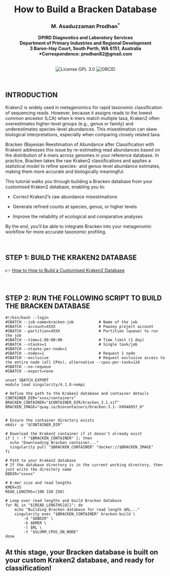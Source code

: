 
<h1 align="center">How to Build a Bracken Database</h1>


<h3 align="center">M. Asaduzzaman Prodhan<sup>*</sup> </h3>


<div align="center"><b> DPIRD Diagnostics and Laboratory Services </b></div>


<div align="center"><b> Department of Primary Industries and Regional Development </b></div>


<div align="center"><b> 3 Baron-Hay Court, South Perth, WA 6151, Australia </b></div>


<div align="center"><b> *Correspondence: prodhan82@gmail.com </b></div>


<br />


<p align="center">
  <a href="https://github.com/asadprodhan/How_to_Build_a_Bracken_Database/tree/main?tab=GPL-3.0-1-ov-file#readme"><img src="https://img.shields.io/badge/License-GPL%203.0-yellow.svg" alt="License GPL 3.0" style="display: inline-block;"></a>
  <a href="https://orcid.org/0000-0002-1320-3486"><img src="https://img.shields.io/badge/ORCID-green?style=flat-square&logo=ORCID&logoColor=white" alt="ORCID" style="display: inline-block;"></a>
</p>


<br />


## **INTRODUCTION**

Kraken2 is widely used in metagenomics for rapid taxonomic classification of sequencing reads. However, because it assigns reads to the lowest common ancestor (LCA) when k-mers match multiple taxa, Kraken2 often overestimates higher-level groups (e.g., genus or family) and underestimates species-level abundances. This misestimation can skew biological interpretations, especially when comparing closely related taxa.

Bracken (Bayesian Reestimation of Abundance after Classification with Kraken) addresses this issue by re-estimating read abundances based on the distribution of k-mers across genomes in your reference database. In practice, Bracken takes the raw Kraken2 classifications and applies a statistical model to refine species- and genus-level abundance estimates, making them more accurate and biologically meaningful.

This tutorial walks you through building a Bracken database from your customised Kraken2 database, enabling you to:

- Correct Kraken2’s raw abundance misestimations

- Generate refined counts at species, genus, or higher levels

- Improve the reliability of ecological and comparative analyses

By the end, you’ll be able to integrate Bracken into your metagenomic workflow for more accurate taxonomic profiling.


<br />


## **STEP 1: BUILD THE KRAKEN2 DATABASE**


👉 [How to How to Build a Customised Kraken2 Database](https://github.com/asadprodhan/How_to_build_a_Customised_Kraken2_Database/blob/main/README.md)



<br />

## **STEP 2: RUN THE FOLLOWING SCRIPT TO BUILD THE BRACKEN DATABASE**


```
#!/bin/bash --login
#SBATCH --job-name=bracken-job           # Name of the job
#SBATCH --account=XXXX                   # Pawsey project account
#SBATCH --partition=XXXX                 # Partition (queue) to run the job
#SBATCH --time=1-00:00:00                # Time limit (1 day)
#SBATCH --ntasks=1                       # Single task/job
#SBATCH --ntasks-per-node=1
#SBATCH --nodes=1                        # Request 1 node
#SBATCH --exclusive                      # Request exclusive access to the entire node (all CPUs), alternative --cpus-per-task=128
#SBATCH --no-requeue
#SBATCH --export=none

unset SBATCH_EXPORT
module load singularity/4.1.0-nompi

# Define the path to the Kraken2 database and container details
CONTAINER_DIR="xxxx/containers"
BRACKEN_CONTAINER="$CONTAINER_DIR/bracken_3.1.sif"
BRACKEN_IMAGE="quay.io/biocontainers/bracken:3.1--h9948957_0"


# Ensure the container directory exists
mkdir -p "$CONTAINER_DIR"

# Download the Kraken2 container if it doesn't already exist
if [ ! -f "$BRACKEN_CONTAINER" ]; then
  echo "Downloading Bracken container..."
  singularity pull "$BRACKEN_CONTAINER" "docker://$BRACKEN_IMAGE"
fi

# Path to your Kraken2 database
# If the database directory is in the current working directory, then just write the directory name
DBDIR="xxxxx"

# K-mer size and read lengths
KMER=35
READ_LENGTHS=(100 150 250)

# Loop over read lengths and build Bracken database
for RL in "${READ_LENGTHS[@]}"; do
    echo "Building Bracken database for read length $RL..."
    singularity exec "$BRACKEN_CONTAINER" bracken-build \
        -d "$DBDIR" \
        -k $KMER \
        -l $RL \
        -t "$SLURM_CPUS_ON_NODE"
done
```

## **At this stage, your Bracken database is built on your custom Kraken2 database, and ready for classification!**
